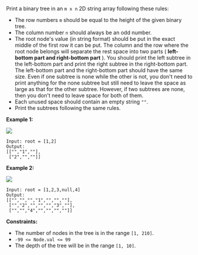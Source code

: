 Print a binary tree in an `m x n` 2D string array following these rules:

  * The row numbers `m` should be equal to the height of the given binary tree.
  * The column number `n` should always be an odd number.
  * The root node's value (in string format) should be put in the exact middle of the first row it can be put. The column and the row where the root node belongs will separate the rest space into two parts ( **left-bottom part and right-bottom part** ). You should print the left subtree in the left-bottom part and print the right subtree in the right-bottom part. The left-bottom part and the right-bottom part should have the same size. Even if one subtree is none while the other is not, you don't need to print anything for the none subtree but still need to leave the space as large as that for the other subtree. However, if two subtrees are none, then you don't need to leave space for both of them.
  * Each unused space should contain an empty string `""`.
  * Print the subtrees following the same rules.



**Example 1:**

![](https://assets.leetcode.com/uploads/2021/05/03/print1-tree.jpg)

    
    
    Input: root = [1,2]
    Output: 
    [["","1",""],
     ["2","",""]]
    

**Example 2:**

![](https://assets.leetcode.com/uploads/2021/05/03/print2-tree.jpg)

    
    
    Input: root = [1,2,3,null,4]
    Output: 
    [["","","","1","","",""],
     ["","2","","","","3",""],
     ["","","4","","","",""]]
    



**Constraints:**

  * The number of nodes in the tree is in the range `[1, 210]`.
  * `-99 <= Node.val <= 99`
  * The depth of the tree will be in the range `[1, 10]`.

